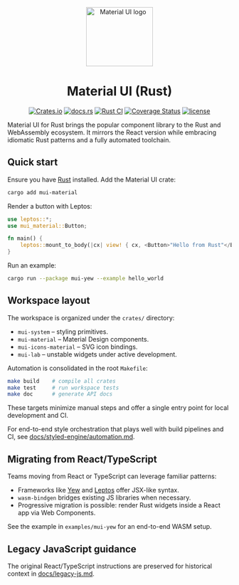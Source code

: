 <!-- #host-reference -->
<!-- markdownlint-disable-next-line -->
<p align="center">
  <a href="https://mui.com/core/" rel="noopener" target="_blank"><img width="150" height="133" src="https://mui.com/static/logo.svg" alt="Material UI logo"></a>
</p>

<h1 align="center">Material UI (Rust)</h1>

<div align="center">

[![Crates.io](https://img.shields.io/crates/v/mui-material.svg)](https://crates.io/crates/mui-material)
[![docs.rs](https://docs.rs/mui-material/badge.svg)](https://docs.rs/mui-material)
[![Rust CI](https://github.com/mui/mui-rust/actions/workflows/rust-ci.yml/badge.svg)](https://github.com/mui/mui-rust/actions/workflows/rust-ci.yml)
[![Coverage Status](https://img.shields.io/codecov/c/github/mui/mui-rust.svg)](https://app.codecov.io/gh/mui/mui-rust)
[![license](https://img.shields.io/badge/license-MIT%20OR%20Apache--2.0-blue.svg)](LICENSE)

</div>

Material UI for Rust brings the popular component library to the Rust and WebAssembly ecosystem. It mirrors the React version while embracing idiomatic Rust patterns and a fully automated toolchain.

## Quick start

Ensure you have [Rust](https://www.rust-lang.org/tools/install) installed. Add the Material UI crate:

```bash
cargo add mui-material
```

Render a button with Leptos:

```rust
use leptos::*;
use mui_material::Button;

fn main() {
    leptos::mount_to_body(|cx| view! { cx, <Button>"Hello from Rust"</Button> })
}
```

Run an example:

```bash
cargo run --package mui-yew --example hello_world
```

## Workspace layout

The workspace is organized under the `crates/` directory:

- `mui-system` – styling primitives.
- `mui-material` – Material Design components.
- `mui-icons-material` – SVG icon bindings.
- `mui-lab` – unstable widgets under active development.

Automation is consolidated in the root `Makefile`:

```bash
make build    # compile all crates
make test     # run workspace tests
make doc      # generate API docs
```

These targets minimize manual steps and offer a single entry point for local development and CI.

For end-to-end style orchestration that plays well with build pipelines and CI, see [docs/styled-engine/automation.md](docs/styled-engine/automation.md).

## Migrating from React/TypeScript

Teams moving from React or TypeScript can leverage familiar patterns:

- Frameworks like [Yew](https://yew.rs) and [Leptos](https://leptos.dev) offer JSX-like syntax.
- `wasm-bindgen` bridges existing JS libraries when necessary.
- Progressive migration is possible: render Rust widgets inside a React app via Web Components.

See the example in `examples/mui-yew` for an end-to-end WASM setup.

## Legacy JavaScript guidance

The original React/TypeScript instructions are preserved for historical context in [docs/legacy-js.md](docs/legacy-js.md).
